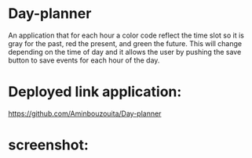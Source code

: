 # Day-planner
An application that for each hour a color code reflect the time slot so it is gray for the past, red the present, and green the future. This will change depending on the time of day and it allows the user by pushing the save button to save events for each hour of the day.

# Deployed link application: 
https://github.com/Aminbouzouita/Day-planner


# screenshot:

